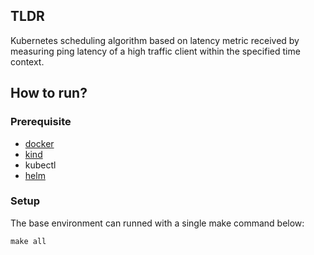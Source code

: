 ## TLDR

Kubernetes scheduling algorithm based on latency metric received by measuring ping
latency of a high traffic client within the specified time context.

## How to run?

### Prerequisite

- [docker](https://www.docker.com/)
- [kind](https://kind.sigs.k8s.io/)
- kubectl
- [helm](https://helm.sh/)

### Setup

The base environment can runned with a single make command below:
```shell
make all
```


